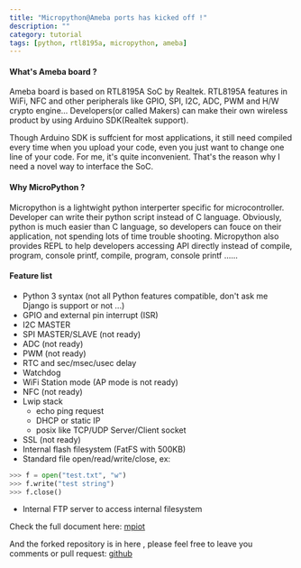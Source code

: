 ```yaml
---
title: "Micropython@Ameba ports has kicked off !"
description: ""
category: tutorial
tags: [python, rtl8195a, micropython, ameba]
---
```


#### What's Ameba board ? ####

<!--more-->
Ameba board is based on RTL8195A SoC by Realtek. RTL8195A features in WiFi, NFC and other peripherals like GPIO, SPI, I2C, ADC, PWM and H/W crypto engine... Developers(or called Makers) can make their own wireless product by using Arduino SDK(Realtek support).


Though Arduino SDK is suffcient for most applications, it still need compiled every time when you upload your code, even you just want to change one line of your code. For me, it's quite inconvenient. That's the reason why I need a novel way to interface the SoC.

#### Why MicroPython ? ####

Micropython is a lightwight python interperter specific for microcontroller. Developer can write their python script instead of C language. Obviously, python is much easier than C language, so developers can fouce on their application, not spending lots of time trouble shooting. Micropython also provides REPL to help developers accessing API directly instead of compile, program, console printf, compile, program, console printf ......

#### Feature list ####

* Python 3 syntax (not all Python features compatible, don't ask me Django is support or not ...)
* GPIO and external pin interrupt (ISR)
* I2C MASTER
* SPI MASTER/SLAVE (not ready)
* ADC (not ready)
* PWM (not ready)
* RTC and sec/msec/usec delay
* Watchdog
* WiFi Station mode  (AP mode is not ready)
* NFC (not ready)
* Lwip stack
    * echo ping request
    * DHCP or static IP
    * posix like TCP/UDP Server/Client socket 
* SSL (not ready)
* Internal flash filesystem (FatFS with 500KB)
* Standard file open/read/write/close, ex:

``` python
>>> f = open("test.txt", "w")
>>> f.write("test string")
>>> f.close()
```

* Internal FTP server to access internal filesystem

Check the full document here: [mpiot](http://cwyark.github.io/mpiot)

And the forked repository is in here , please feel free to leave you comments or pull request: [github](https://github.com/cwyark/micropython)
